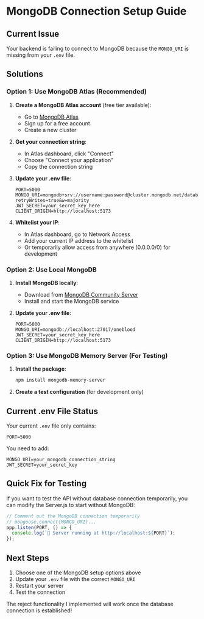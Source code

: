 # MongoDB Connection Setup Guide

## Current Issue
Your backend is failing to connect to MongoDB because the `MONGO_URI` is missing from your `.env` file.

## Solutions

### Option 1: Use MongoDB Atlas (Recommended)

1. **Create a MongoDB Atlas account** (free tier available):
   - Go to [MongoDB Atlas](https://www.mongodb.com/atlas)
   - Sign up for a free account
   - Create a new cluster

2. **Get your connection string**:
   - In Atlas dashboard, click "Connect"
   - Choose "Connect your application"
   - Copy the connection string

3. **Update your .env file**:
   ```env
   PORT=5000
   MONGO_URI=mongodb+srv://username:password@cluster.mongodb.net/database_name?retryWrites=true&w=majority
   JWT_SECRET=your_secret_key_here
   CLIENT_ORIGIN=http://localhost:5173
   ```

4. **Whitelist your IP**:
   - In Atlas dashboard, go to Network Access
   - Add your current IP address to the whitelist
   - Or temporarily allow access from anywhere (0.0.0.0/0) for development

### Option 2: Use Local MongoDB

1. **Install MongoDB locally**:
   - Download from [MongoDB Community Server](https://www.mongodb.com/try/download/community)
   - Install and start the MongoDB service

2. **Update your .env file**:
   ```env
   PORT=5000
   MONGO_URI=mongodb://localhost:27017/oneblood
   JWT_SECRET=your_secret_key_here
   CLIENT_ORIGIN=http://localhost:5173
   ```

### Option 3: Use MongoDB Memory Server (For Testing)

1. **Install the package**:
   ```bash
   npm install mongodb-memory-server
   ```

2. **Create a test configuration** (for development only)

## Current .env File Status
Your current `.env` file only contains:
```
PORT=5000
```

You need to add:
```
MONGO_URI=your_mongodb_connection_string
JWT_SECRET=your_secret_key
```

## Quick Fix for Testing
If you want to test the API without database connection temporarily, you can modify the Server.js to start without MongoDB:

```javascript
// Comment out the MongoDB connection temporarily
// mongoose.connect(MONGO_URI)...
app.listen(PORT, () => {
  console.log(`🚀 Server running at http://localhost:${PORT}`);
});
```

## Next Steps
1. Choose one of the MongoDB setup options above
2. Update your `.env` file with the correct `MONGO_URI`
3. Restart your server
4. Test the connection

The reject functionality I implemented will work once the database connection is established!
